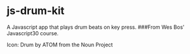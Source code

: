 # js-drum-kit

A Javascript app that plays drum beats on key press.
###From Wes Bos' Javascript30 course.

Icon: Drum by ATOM from the Noun Project
